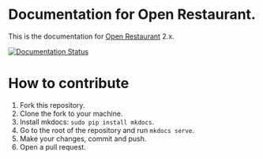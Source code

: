 # Documentation for Open Restaurant.

This is the documentation for [Open Restaurant](http://open.restaurant) 2.x.

[![Documentation Status](https://readthedocs.org/projects/openrestaurant/badge/?version=latest)](http://docs.open.restaurant/en/latest/?badge=latest)

# How to contribute

1. Fork this repository.
2. Clone the fork to your machine.
3. Install mkdocs: `sudo pip install mkdocs`.
4. Go to the root of the repository and run `mkdocs serve`.
5. Make your changes, commit and push.
6. Open a pull request.
